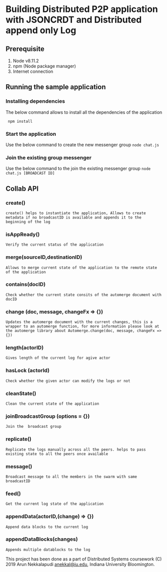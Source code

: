 # Building Distributed P2P application with JSONCRDT and Distributed append only Log

## Prerequisite

1. Node v8.11.2
2. npm (Node package manager)
3. Internet connection

## Running the sample application

### Installing dependencies

The below command allows to install all the dependencies of the application

``` npm install```

### Start the application

Use the below command to create the new messenger group
``` node chat.js ```

### Join the existing group messenger

Use the below command to the join the existing messenger group
``` node chat.js [BROADCAST ID] ```


## Collab API

### create()

`create() helps to instantiate the application, Allows to create metadata if no broadcastID is available and appends it to the beginning of the log`

### isAppReady()

`Verify the current status of the application`


### merge(sourceID,destinationID)

`Allows to merge current state of the application to the remote state of the application`

### contains(docID)

`Check whether the current state consits of the automerge document with docID`


### change (doc, message, changeFx => {})

`Updates the automerge document with the current changes, this is a wrapper to an automerge function, for more information please look at the automerge library about Automerge.change(doc, message, changeFx => {})`

### length(actorID)

`Gives length of the current log for agive actor`

### hasLock (actorId) 

`Check whether the given actor can modify the logs or not`

### cleanState()

`Clean the current state of the application`

### joinBroadcastGroup (options = {})

`Join the  broadcast group `

### replicate()

`Replicate the logs manually across all the peers.
helps to pass existing state to all the peers once available`

### message()

`Broadcast message to all the members in the swarm with same broadcastID`

### feed()

`Get the current log state of the application`

### appendData(actorID,(change) => {})

`Append data blocks to the current log`

### appendDataBlocks(changes) 

`Appends multiple datablocks to the log`

This project has been done as a part of Distributed Systems coursework (C) 2019 Arun Nekkalapudi anekkal@iu.edu, Indiana University Bloomington.







